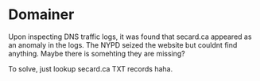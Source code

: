 # Domainer
Upon inspecting DNS traffic logs, it was found that secard.ca appeared as an anomaly in the logs. The NYPD seized the website but couldnt find anything. Maybe there is somehting they are missing?

To solve, just lookup secard.ca TXT records haha. 
